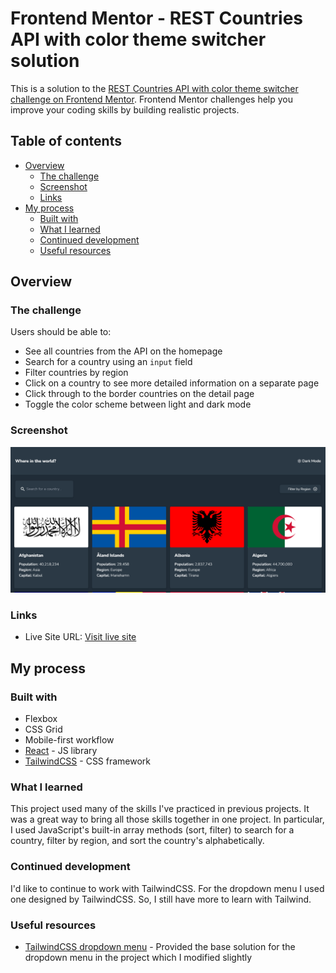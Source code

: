 # Frontend Mentor - REST Countries API with color theme switcher solution

This is a solution to the [REST Countries API with color theme switcher challenge on Frontend Mentor](https://www.frontendmentor.io/challenges/rest-countries-api-with-color-theme-switcher-5cacc469fec04111f7b848ca). Frontend Mentor challenges help you improve your coding skills by building realistic projects. 

## Table of contents

- [Overview](#overview)
  - [The challenge](#the-challenge)
  - [Screenshot](#screenshot)
  - [Links](#links)
- [My process](#my-process)
  - [Built with](#built-with)
  - [What I learned](#what-i-learned)
  - [Continued development](#continued-development)
  - [Useful resources](#useful-resources)

## Overview

### The challenge

Users should be able to:

- See all countries from the API on the homepage
- Search for a country using an `input` field
- Filter countries by region
- Click on a country to see more detailed information on a separate page
- Click through to the border countries on the detail page
- Toggle the color scheme between light and dark mode

### Screenshot

![Screenshot of completed project](./completed.png)

### Links

- Live Site URL: [Visit live site](https://celebrated-medovik-87fb85.netlify.app/)

## My process

### Built with

- Flexbox
- CSS Grid
- Mobile-first workflow
- [React](https://reactjs.org/) - JS library
- [TailwindCSS](https://tailwindcss.com/) - CSS framework

### What I learned

This project used many of the skills I've practiced in previous projects. It was a great way to bring all those skills together in one project. In particular, I used JavaScript's built-in array methods (sort, filter) to search for a country, filter by region, and sort the country's alphabetically.

### Continued development

I'd like to continue to work with TailwindCSS. For the dropdown menu I used one designed by TailwindCSS. So, I still have more to learn with Tailwind. 

### Useful resources

- [TailwindCSS dropdown menu](https://tailwindui.com/components/application-ui/elements/dropdowns) - Provided the base solution for the dropdown menu in the project which I modified slightly
